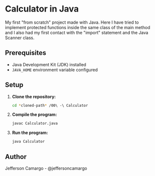 # Calculator in Java

My first "from scratch" project made with Java. Here I have tried to implement protected functions inside the same class of the main method and I also had my first contact with the "import" statement and the Java Scanner class.

## Prerequisites

- Java Development Kit (JDK) installed
- `JAVA_HOME` environment variable configured

## Setup

1. **Clone the repository:**
   ```sh
   cd *cloned-path* /00\ -\ Calculator

2. **Compile the program:**
    ```sh
    javac Calculator.java

3. **Run the program:**
    ```sh
    java Calculator

## Author
Jefferson Camargo - @jeffersoncamargo